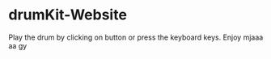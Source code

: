 # drumKit-Website
Play the drum by clicking on button or press the keyboard keys.
Enjoy
mjaaa aa gy
